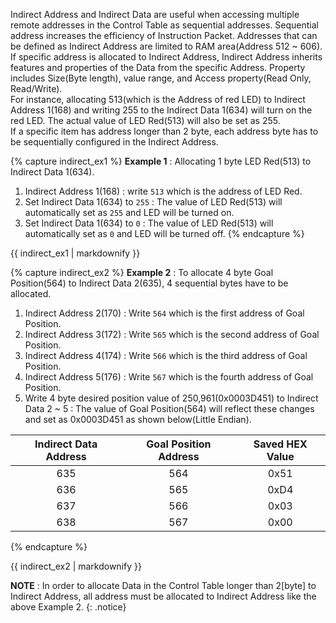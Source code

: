 Indirect Address and Indirect Data are useful when accessing multiple remote addresses in the Control Table as sequential addresses. Sequential address increases the efficiency of Instruction Packet. Addresses that can be defined as Indirect Address are limited to RAM area(Address 512 ~ 606).
If specific address is allocated to Indirect Address, Indirect Address inherits features and properties of the Data from the specific Address. Property includes Size(Byte length), value range, and Access property(Read Only, Read/Write).  
For instance, allocating 513(which is the Address of red LED) to Indirect Address 1(168) and writing 255 to the Indirect Data 1(634) will turn on the red LED. The actual value of LED Red(513) will also be set as 255.  
If a specific item has address longer than 2 byte, each address byte has to be sequentially configured in the Indirect Address.

{% capture indirect_ex1 %}
**Example 1** : Allocating 1 byte LED Red(513) to Indirect Data 1(634).
1. Indirect Address 1(168) : write `513` which is the address of LED Red.
2. Set Indirect Data 1(634) to `255` : The value of LED Red(513) will automatically set as `255` and LED will be turned on.
3. Set Indirect Data 1(634) to `0` : The value of LED Red(513) will automatically set as `0` and LED will be turned off.
{% endcapture %}

<div class="notice--success">{{ indirect_ex1 | markdownify }}</div>

{% capture indirect_ex2 %}
**Example 2** : To allocate 4 byte Goal Position(564) to Indirect Data 2(635), 4 sequential bytes have to be allocated.
1. Indirect Address 2(170) : Write `564` which is the first address of Goal Position.
2. Indirect Address 3(172) : Write `565` which is the second address of Goal Position.
3. Indirect Address 4(174) : Write `566` which is the third address of Goal Position.
4. Indirect Address 5(176) : Write `567` which is the fourth address of Goal Position.
5. Write 4 byte desired position value of 250,961(0x0003D451) to Indirect Data 2 ~ 5 : The value of Goal Position(564) will reflect these changes and set as 0x0003D451 as shown below(Little Endian).

| Indirect Data Address | Goal Position Address | Saved HEX Value |
|:---------------------:|:---------------------:|:---------------:|
|          635          |          564          |      0x51       |
|          636          |          565          |      0xD4       |
|          637          |          566          |      0x03       |
|          638          |          567          |      0x00       |
{% endcapture %}

<div class="notice--success">{{ indirect_ex2 | markdownify }}</div>

**NOTE** : In order to allocate Data in the Control Table longer than 2[byte] to Indirect Address, all address must be allocated to Indirect Address like the above Example 2.
{: .notice}
